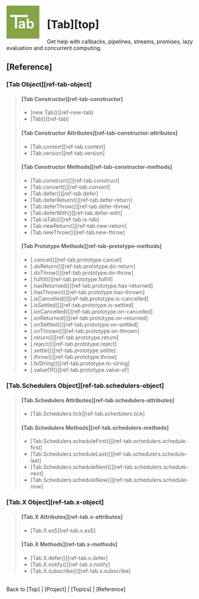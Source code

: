 <a name="top" ></a>

<img src="./img/tab-logo128.png" alt="Tab logo" align="left" style="float:left; margin-top:-8px;" height="87" /><img src="./img/1x1.png" align="left" style="float:left;" height="79" width="20" />
# [Tab][top]
Get help with callbacks, pipelines, streams, promises, lazy evaluation and concurrent computing.
<br />

## [Reference]

### [Tab Object][ref-tab-object]
> 
> #### [Tab Constructor][ref-tab-constructor]
> 
>   * [new Tab()][ref-new-tab]
>   * [Tab()][ref-tab]
>   
> 
> #### [Tab Constructor Attributes][ref-tab-constructor-attributes]
> 
>   * [Tab.context][ref-tab.context]
>   * [Tab.version][ref-tab.version]
>   
> 
> #### [Tab Constructor Methods][ref-tab-constructor-methods]
> 
>   * [Tab.construct()][ref-tab.construct]
>   * [Tab.convert()][ref-tab.convert]
>   * [Tab.defer()][ref-tab.defer]
>   * [Tab.deferReturn()][ref-tab.defer-return]
>   * [Tab.deferThrow()][ref-tab.defer-throw]
>   * [Tab.deferWith()][ref-tab.defer-with]
>   * [Tab.isTab()][ref-tab.is-tab]
>   * [Tab.newReturn()][ref-tab.new-return]
>   * [Tab.newThrow()][ref-tab.new-throw]
>   
> 
> #### [Tab Prototype Methods][ref-tab-prototype-methods]
> 
>   * [.cancel()][ref-tab.prototype.cancel]
>   * [.doReturn()][ref-tab.prototype.do-return]
>   * [.doThrow()][ref-tab.prototype.do-throw]
>   * [.fulfill()][ref-tab.prototype.fulfill]
>   * [.hasReturned()][ref-tab.prototype.has-returned]
>   * [.hasThrown()][ref-tab.prototype.has-thrown]
>   * [.isCancelled()][ref-tab.prototype.is-cancelled]
>   * [.isSettled()][ref-tab.prototype.is-settled]
>   * [.onCancelled()][ref-tab.prototype.on-cancelled]
>   * [.onReturned()][ref-tab.prototype.on-returned]
>   * [.onSettled()][ref-tab.prototype.on-settled]
>   * [.onThrown()][ref-tab.prototype.on-thrown]
>   * [.return()][ref-tab.prototype.return]
>   * [.reject()][ref-tab.prototype.reject]
>   * [.settle()][ref-tab.prototype.settle]
>   * [.throw()][ref-tab.prototype.throw]
>   * [.toString()][ref-tab.prototype.to-string]
>   * [.valueOf()][ref-tab.prototype.value-of]
>   
> 

### [Tab.Schedulers Object][ref-tab.schedulers-object]
> 
> #### [Tab.Schedulers Attributes][ref-tab.schedulers-attributes]
> 
>   * [Tab.Schedulers.tick][ref-tab.schedulers.tick]
>   
> 
> #### [Tab.Schedulers Methods][ref-tab.schedulers-methods]
> 
>   * [Tab.Schedulers.scheduleFirst()][ref-tab.schedulers.schedule-first]
>   * [Tab.Schedulers.scheduleLast()][ref-tab.schedulers.schedule-last]
>   * [Tab.Schedulers.scheduleNext()][ref-tab.schedulers.schedule-next]
>   * [Tab.Schedulers.scheduleNow()][ref-tab.schedulers.schedule-now]
>   
> 

### [Tab.X Object][ref-tab.x-object]
> 
> #### [Tab.X Attributes][ref-tab.x-attributes]
> 
>   * [Tab.X.es5][ref-tab.x.es5]
>   
> 
> #### [Tab.X Methods][ref-tab.x-methods]
> 
>   * [Tab.X.defer()][ref-tab.x.defer]
>   * [Tab.X.notify()][ref-tab.x.notify]
>   * [Tab.X.subscribe()][ref-tab.x.subscribe]
>   
> 



<br /> Back to [Top] | [Project] | [Topics] | [Reference] <br />
